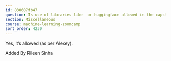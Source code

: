 ```yaml
---
id: 830607fb47
question: Is use of libraries like  or huggingface allowed in the capstone and competition, or are they considered to be "too much help"?
section: Miscellaneous
course: machine-learning-zoomcamp
sort_order: 4230
---
```


Yes, it’s allowed (as per Alexey).

Added By Rileen Sinha

